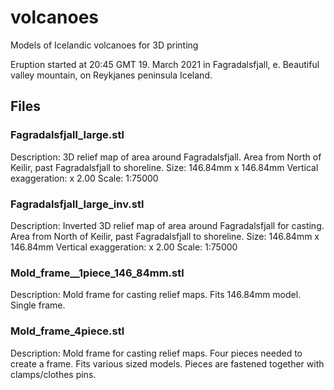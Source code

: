 # volcanoes

Models of Icelandic volcanoes for 3D printing

Eruption started at 20:45 GMT 19. March 2021 in Fagradalsfjall, e. Beautiful valley mountain, on Reykjanes peninsula Iceland.

## Files

### Fagradalsfjall_large.stl
Description: 3D relief map of area around Fagradalsfjall. Area from North of Keilir, past Fagradalsfjall to shoreline.
Size: 146.84mm x 146.84mm 
Vertical exaggeration: x 2.00
Scale: 1:75000

### Fagradalsfjall_large_inv.stl
Description: Inverted 3D relief map of area around Fagradalsfjall for casting. Area from North of Keilir, past Fagradalsfjall to shoreline.
Size: 146.84mm x 146.84mm 
Vertical exaggeration: x 2.00
Scale: 1:75000

### Mold_frame__1piece_146_84mm.stl
Description: Mold frame for casting relief maps. Fits 146.84mm model. Single frame.

### Mold_frame_4piece.stl
Description: Mold frame for casting relief maps. Four pieces needed to create a frame.  Fits various sized models. Pieces are fastened together with clamps/clothes pins.
